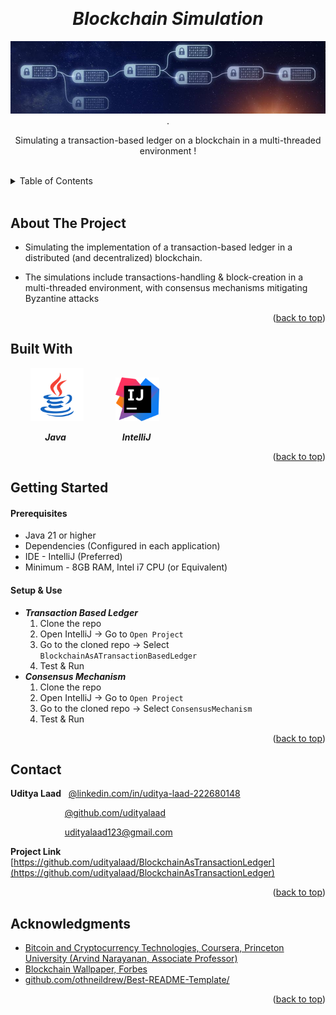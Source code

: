 <!-- Reference:
https://github.com/othneildrew/Best-README-Template -->
<a name="readme-top"></a>


<!-- PROJECT LOGO -->
<br />
<div align="center">
  <h1><i>Blockchain Simulation</i></h1>


  
  <img src="Read_Me_Content/top_label.jpg" alt="top_label.jpg">
  .

  <p align="center">
    Simulating a transaction-based ledger on a blockchain in a multi-threaded environment !
  </p>
</div>
 
<br>

<!-- TABLE OF CONTENTS -->
<details>
  <summary>Table of Contents</summary>
  <ol>
    <li><a href="#about-the-project">About The Project</a></li>
    <li><a href="#built-with">Built With</a></li>
    <li><a href="#getting-started">Getting Started</a></li>
    <li><a href="#contact">Contact</a></li>
    <li><a href="#acknowledgments">Acknowledgments</a></li>
  </ol>
</details>

<br>

<!-- ABOUT THE PROJECT -->
## About The Project
- Simulating the implementation of a transaction-based ledger in a distributed (and decentralized) blockchain.
- The simulations include transactions-handling & block-creation in a multi-threaded environment, with consensus mechanisms mitigating Byzantine attacks

  <p align="right">(<a href="#readme-top">back to top</a>)</p>

## Built With
  &nbsp; &nbsp; &nbsp; &nbsp; <img src="Read_Me_Content/Tech/Java.png" alt="Java_Logo" width="85"> &nbsp; &nbsp; &nbsp; &nbsp; &nbsp; &nbsp; <img src="Read_Me_Content/Tech/IntelliJ.png" alt="IntelliJ_Logo" width="70">

  &nbsp; &nbsp; &nbsp; &nbsp; &nbsp; &nbsp; &nbsp; <b><i> Java </i></b> &nbsp; &nbsp; &nbsp; &nbsp; &nbsp; &nbsp; &nbsp; &nbsp; &nbsp; &nbsp; &nbsp; <b><i> IntelliJ </i></b>

  <p align="right">(<a href="#readme-top">back to top</a>)</p>



<!-- GETTING STARTED -->
## Getting Started
  #### Prerequisites
  * Java 21 or higher
  * Dependencies (Configured in each application)
  * IDE - IntelliJ (Preferred)
  * Minimum - 8GB RAM, Intel i7 CPU (or Equivalent)

  #### Setup & Use
  * **_Transaction Based Ledger_**
	1. Clone the repo
	2. Open IntelliJ  ->  Go to `Open Project`
	3. Go to the cloned repo -> Select `BlockchainAsATransactionBasedLedger`
	4. Test & Run
  * **_Consensus Mechanism_**
	1. Clone the repo
	2. Open IntelliJ  ->  Go to `Open Project`
	3. Go to the cloned repo -> Select `ConsensusMechanism`
	4. Test & Run

  <p align="right">(<a href="#readme-top">back to top</a>)</p>



<!-- CONTACT -->
## Contact
  <b>Uditya Laad</b> &nbsp; [@linkedin.com/in/uditya-laad-222680148](https://www.linkedin.com/in/uditya-laad-222680148/)
  
  &nbsp; &nbsp; &nbsp; &nbsp; &nbsp; &nbsp; &nbsp; &nbsp; &nbsp; &nbsp; &nbsp; [@github.com/udityalaad](https://github.com/udityalaad)
  
  &nbsp; &nbsp; &nbsp; &nbsp; &nbsp; &nbsp; &nbsp; &nbsp; &nbsp; &nbsp; &nbsp; udityalaad123@gmail.com

  <b>Project Link</b> &nbsp; [https://github.com/udityalaad/BlockchainAsTransactionLedger](https://github.com/udityalaad/BlockchainAsTransactionLedger)

  <p align="right">(<a href="#readme-top">back to top</a>)</p>



<!-- ACKNOWLEDGMENTS -->
## Acknowledgments
  * [Bitcoin and Cryptocurrency Technologies, Coursera, Princeton University (Arvind Narayanan, Associate Professor)](https://www.coursera.org/learn/cryptocurrency)
  * [Blockchain Wallpaper, Forbes](https://www.forbes.com/sites/digital-assets/article/what-is-a-blockchain/)
  * [github.com/othneildrew/Best-README-Template/](https://github.com/othneildrew/Best-README-Template)

  <p align="right">(<a href="#readme-top">back to top</a>)</p>
